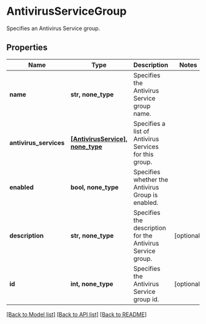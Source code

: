 # AntivirusServiceGroup

Specifies an Antivirus Service group.

## Properties
Name | Type | Description | Notes
------------ | ------------- | ------------- | -------------
**name** | **str, none_type** | Specifies the Antivirus Service group name. | 
**antivirus_services** | [**[AntivirusService], none_type**](AntivirusService.md) | Specifies a list of Antivirus Services for this group. | 
**enabled** | **bool, none_type** | Specifies whether the Antivirus Group is enabled. | 
**description** | **str, none_type** | Specifies the description for the Antivirus Service group. | [optional] 
**id** | **int, none_type** | Specifies the Antivirus Service group id. | [optional] 

[[Back to Model list]](../README.md#documentation-for-models) [[Back to API list]](../README.md#documentation-for-api-endpoints) [[Back to README]](../README.md)


